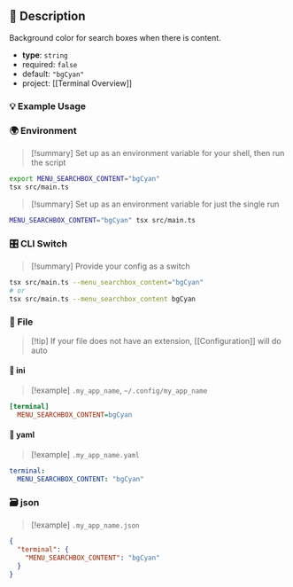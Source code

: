## 📜 Description

Background color for search boxes when there is content.

- **type**: `string`
- required: `false`
- default: `"bgCyan"`
- project: [[Terminal Overview]]

### 💡 Example Usage

### 🌍 Environment

> [!summary] Set up as an environment variable for your shell, then run the script
```bash
export MENU_SEARCHBOX_CONTENT="bgCyan"
tsx src/main.ts
```
> [!summary] Set up as an environment variable for just the single run

```bash
MENU_SEARCHBOX_CONTENT="bgCyan" tsx src/main.ts
```
### 🎛️ CLI Switch

> [!summary] Provide your config as a switch
```bash
tsx src/main.ts --menu_searchbox_content="bgCyan"
# or
tsx src/main.ts --menu_searchbox_content bgCyan
```
### 📁 File
> [!tip] If your file does not have an extension, [[Configuration]] will do auto
#### 📘 ini

> [!example] 
> `.my_app_name`, `~/.config/my_app_name`

```ini
[terminal]
  MENU_SEARCHBOX_CONTENT=bgCyan
```
#### 📄 yaml

> [!example]
> `.my_app_name.yaml`

```yaml
terminal:
  MENU_SEARCHBOX_CONTENT: "bgCyan"
```
### 🗃️ json

> [!example]
> `.my_app_name.json`

```json
{
  "terminal": {
    "MENU_SEARCHBOX_CONTENT": "bgCyan"
  }
}
```